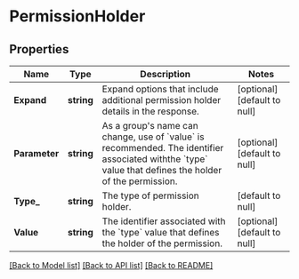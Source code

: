 # PermissionHolder

## Properties
Name | Type | Description | Notes
------------ | ------------- | ------------- | -------------
**Expand** | **string** | Expand options that include additional permission holder details in the response. | [optional] [default to null]
**Parameter** | **string** | As a group&#x27;s name can change, use of &#x60;value&#x60; is recommended. The identifier associated withthe &#x60;type&#x60; value that defines the holder of the permission. | [optional] [default to null]
**Type_** | **string** | The type of permission holder. | [default to null]
**Value** | **string** | The identifier associated with the &#x60;type&#x60; value that defines the holder of the permission. | [optional] [default to null]

[[Back to Model list]](../README.md#documentation-for-models) [[Back to API list]](../README.md#documentation-for-api-endpoints) [[Back to README]](../README.md)

